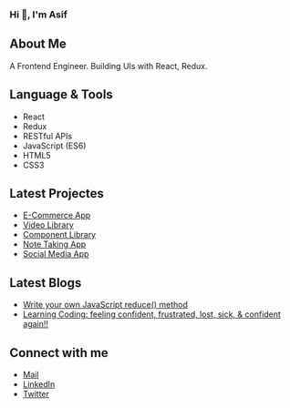 ### Hi 👋, I'm Asif

## About Me
A Frontend Engineer. Building UIs with React, Redux.

## Language & Tools

- React
- Redux
- RESTful APIs
- JavaScript (ES6)
- HTML5
- CSS3

## Latest Projectes
- [E-Commerce App](https://duck-bukart.netlify.app/)
- [Video Library](https://duck-tube.netlify.app/)
- [Component Library](https://duck-ui.netlify.app/)
- [Note Taking App](https://duck-notes.netlify.app/)
- [Social Media App](https://duck-speak.netlify.app/)

## Latest Blogs
- [Write your own JavaScript reduce() method](https://mohdasifabid.hashnode.dev/write-your-own-javascript-reduce-method#cl3zwlo7w00pl34nvf6nk3v2b)
- [Learning Coding: feeling confident, frustrated, lost, sick, & confident again!!](https://mohdasifabid.hashnode.dev/learning-coding-feeling-confident-frustrated-lost-sick-and-confident-again)

## Connect with me 
- [Mail](masifabid@outlook.com)
- [LinkedIn](https://www.linkedin.com/in/mohdasifdev/)
- [Twitter](https://twitter.com/mohdasifdev)
